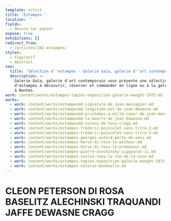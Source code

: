 ```yaml
---
template: artist
title: 'Estampes '
location: ''
fields:
  - Oeuvre sur papier
expose: true
exhibitions: []
redirect_from:
  - /artistes/102-estampes/
styles:
  - Figuratif
  - Abstrait
seo:
  title: 'Sélection d''estampes - Galerie Gaïa, galerie d''art contemporain'
  description: >-
    Galerie Gaïa, galerie d'art contemporain vous présente une sélection
    d'estampes à découvrir, réserver et commander en ligne ou à la galerie d'art
    à Nantes.
work: content/works/estampes-tapies-exposition-galerie-maeght-1975.md
works:
  - work: content/works/estampesmd-signature-de-jean-messagier.md
  - work: content/works/estampesmd-longitude-est-de-jean-dewasne.md
  - work: content/works/estampesmd-printemps-a-mille-coeur-de-jean-messagier.md
  - work: content/works/estampesmd-la-mourre-de-jean-dewasne.md
  - work: content/works/estampesmd-colony-de-tony-cragg.md
  - work: content/works/estampes-frederic-poincelet-sans-titre-2.md
  - work: content/works/estampes-frederic-poincelet-sans-titre-3.md
  - work: content/works/estampes-georges-autard-perte-de-sens.md
  - work: content/works/estampes-herve-di-rosa-le-pecheur.md
  - work: content/works/estampes-herve-di-rosa-le-promeneur.md
  - work: content/works/estampes-pierre-alechinsky-ziggourat-ii.md
  - work: content/works/estampes-soulie-tony-la-rue-de-la-soie.md
  - work: content/works/estampes-tapies-exposition-galerie-maeght-1975.md
  - work: content/works/estampes-valerie-bonduelle.md
---
```


# CLEON PETERSON DI ROSA BASELITZ  ALECHINSKI TRAQUANDI JAFFE  DEWASNE CRAGG

